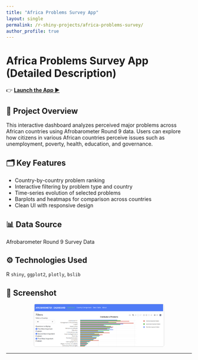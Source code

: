 ```yaml
---
title: "Africa Problems Survey App"
layout: single
permalink: /r-shiny-projects/africa-problems-survey/
author_profile: true
---
```


# Africa Problems Survey App (Detailed Description)

👉 **[Launch the App ▶](https://abdoulwahid.shinyapps.io/africa-problems-survey/)**

## 📝 Project Overview

This interactive dashboard analyzes perceived major problems across African countries using Afrobarometer Round 9 data. Users can explore how citizens in various African countries perceive issues such as unemployment, poverty, health, education, and governance.

## 🗂 Key Features

- Country-by-country problem ranking
- Interactive filtering by problem type and country
- Time-series evolution of selected problems
- Barplots and heatmaps for comparison across countries
- Clean UI with responsive design

## 📊 Data Source

Afrobarometer Round 9 Survey Data

## ⚙ Technologies Used

R `shiny`, `ggplot2`, `plotly`, `bslib`

## 📸 Screenshot

<p align="center">
  <img src="/images/afro%20barometer/africa_problems.png" style="width: 70%; border: 1px solid #ddd; border-radius: 5px;">
</p>

---
